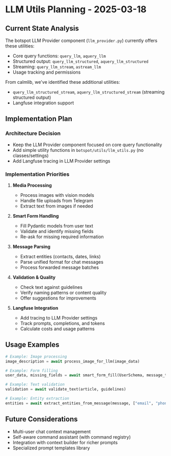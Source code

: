 # LLM Utils Planning - 2025-03-18

## Current State Analysis

The botspot LLM Provider component (`llm_provider.py`) currently offers these utilities:

- Core query functions: `query_llm`, `aquery_llm`
- Structured output: `query_llm_structured`, `aquery_llm_structured`
- Streaming: `query_llm_stream`, `astream_llm`
- Usage tracking and permissions

From calmlib, we've identified these additional utilities:

- `query_llm_structured_stream`, `aquery_llm_structured_stream` (streaming structured
  output)
- Langfuse integration support

## Implementation Plan

### Architecture Decision

- Keep the LLM Provider component focused on core query functionality
- Add simple utility functions in `botspot/utils/llm_utils.py` (no classes/settings)
- Add Langfuse tracing in LLM Provider settings

### Implementation Priorities

1. **Media Processing**
    - Process images with vision models
    - Handle file uploads from Telegram
    - Extract text from images if needed

2. **Smart Form Handling**
    - Fill Pydantic models from user text
    - Validate and identify missing fields
    - Re-ask for missing required information

3. **Message Parsing**
    - Extract entities (contacts, dates, links)
    - Parse unified format for chat messages
    - Process forwarded message batches

4. **Validation & Quality**
    - Check text against guidelines
    - Verify naming patterns or content quality
    - Offer suggestions for improvements

5. **Langfuse Integration**
    - Add tracing to LLM Provider settings
    - Track prompts, completions, and tokens
    - Calculate costs and usage patterns

## Usage Examples

```python
# Example: Image processing
image_description = await process_image_for_llm(image_data)

# Example: Form filling
user_data, missing_fields = await smart_form_fill(UserSchema, message_text)

# Example: Text validation
validation = await validate_text(article, guidelines)

# Example: Entity extraction
entities = await extract_entities_from_message(message, ["email", "phone"])
```

## Future Considerations

- Multi-user chat context management
- Self-aware command assistant (with command registry)
- Integration with context builder for richer prompts
- Specialized prompt templates library